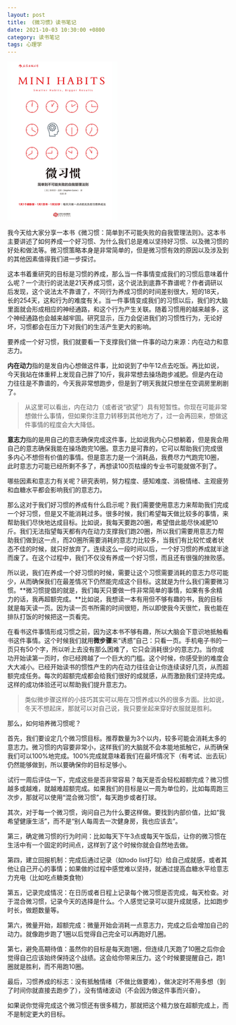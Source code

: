 ```yaml
---
layout: post
title: 《微习惯》读书笔记
date: 2021-10-03 10:30:00 +0800
category: 读书笔记
tags: 心理学
---
```

![《微习惯：简单到不可能失败的自我管理法则》封面](/assets/images/post_images/微习惯封面.png)

我今天给大家分享一本书《微习惯：简单到不可能失败的自我管理法则》。这本书主要讲述了如何养成一个好习惯、为什么我们总是难以坚持好习惯、以及微习惯的好处和做法等。微习惯策略本身是非常简单的，但是微习惯有效的原因以及涉及到的其他因素值得我们进一步探讨。

这本书着重研究的目标是习惯的养成，那么当一件事情变成我们的习惯后意味着什么呢？一个流行的说法是21天养成习惯，这个说法到底靠不靠谱呢？作者调研以后发现，这个说法太不靠谱了，不同行为养成习惯的时间差别很大，短的18天，长的254天，这和行为的难度有关。当一件事情变成我们的习惯以后，我们的大脑里面就会形成相应的神经通路，和这个行为产生关联。随着习惯用的越来越多，这个神经通路也会越来越牢固。研究显示，压力会促进我们的习惯性行为，无论好坏，习惯都会在压力下对我们的生活产生更大的影响。

要养成一个好习惯，我们就要看一下支撑我们做一件事的动力来源：内在动力和意志力。

**内在动力**指的是发自内心想做这件事，比如说到了中午12点去吃饭。再比如说，今天我站在体重秤上发现自己胖了10斤，我非常想去操场跑步减肥。但是内在动力往往是不靠谱的，今天我非常想跑步，但是到了明天我就只想坐在空调房里刷剧了。

> 从这里可以看出，内在动力（或者说“欲望”）具有短暂性。你现在可能非常想做什么事情，但如果你注意力转移到其他地方了，过一会再回来，想做这件事情的程度会大大降低。

**意志力**指的是用自己的意志确保完成这件事，比如说我内心只想躺着，但是我会用自己的意志确保我能在操场跑完10圈。意志力是可靠的，它可以帮助我们完成很多内心不想但有价值的事情。但是意志力是一个消耗品，我费尽力气跑完10圈，此时意志力可能已经所剩不多了，再想读100页枯燥的专业书可能就做不到了。

哪些因素和意志力有关呢？研究表明，努力程度、感知难度、消极情绪、主观疲劳和血糖水平都会影响我们的意志力。

那么这对于我们好习惯的养成有什么启示呢？我们需要使用意志力来帮助我们完成一个好习惯，但是又不能消耗过多。很多时候，我们希望每天做比较多的事情，来帮助我们尽快地达成目标。比如说，我每天要跑20圈，希望借此能尽快减肥10斤。我们无法指望每天都有内在动力支撑我们跑20圈，所以我们需要用意志力帮助我们做到这一点，而20圈所需要消耗的意志力比较多，当我们有比较忙或者状态不佳的时候，就只好放弃了。连续这么一段时间以后，一个好习惯的养成就半途而废了。在这个过程中，我们不仅没有养成一个好习惯，而且还有很强的挫败感。

所以说，我们在养成一个好习惯的时候，需要让这个习惯需要消耗的意志力尽可能少，从而确保我们在最差情况下仍然能完成这个目标。这就是为什么我们需要微习惯。**微习惯提倡的就是，我们每天只要做一件非常简单的事情，如果有多余精力的话，我再超额完成。**比如说，我想读一本有用但不够有趣的书，我的目标就是每天读一页。因为读一页书所需的时间很短，所以即使我今天很忙，我也能在排队打饭的时候把这一页看完。

在看书这件事情形成习惯之前，因为这本书不够有趣，所以大脑会下意识地抵触看书这件事情。这个时候我们就用**微步骤**来“诱惑”自己：只看一页。手机电子书的一页只有50个字，所以听上去没有那么困难了，它只会消耗很少的意志力。当你成功开始读第一页时，你已经跨越了一个巨大的门槛。这个时候，你感受到的难度会大大减小。已经开始读书的惯性产生的内在动力往往会让你连续读好几页，从而超额完成任务。每次的超额完成都会给我们很好的成就感，从而激励我们坚持完成。这样的成功体验还可以帮助我们提升意志力。

> 类似微步骤这样的小技巧其实可以用在习惯养成以外的很多方面。比如说，冬天不想起床，那就可以对自己说，我只要坐起来穿好衣服就是胜利。

那么，如何培养微习惯呢？

首先，我们要设定几个微习惯目标。推荐数量为3个以内，较多可能会消耗太多的意志力。微习惯的内容要非常小，这样我们的大脑就不会本能地抵触它，从而确保我们可以100%地完成。100%完成就意味着我们在最坏情况下（有考试、出去玩）仍然能够做到，所以要确保你的目标足够小。

试行一周后评估一下，完成这些是否非常容易？每天是否会轻松超额完成？微习惯越多或越难，就越难超额完成。如果我们的目标是以一周为单位的，比如每周跑三次步，那就可以使用“混合微习惯”，每天跑步或者打球。

其次，对于每一个微习惯，询问自己为什么要这样做。要找到内部价值，比如“我希望健康生活”，而不是“别人每周去一次健身房，我也应该去”。

第三，确定微习惯的行为时间：比如每天下午3点或每天午饭后，让你的微习惯在生活中有一个固定的时间点，这样到了这个时候你就会自然地去做。

第四，建立回报机制：完成后通过记录（如todo list打勾）给自己成就感，或者其他让自己开心的事情；如果做的过程中感觉难以坚持，就通过提高血糖水平给意志力充电（比如吃点糖类食物）

第五，记录完成情况：在日历或者日程上记录每个微习惯是否完成，每天检查。对于混合微习惯，记录今天的选择是什么。个人感觉记录可以提升成就感，比如跑步时长，做题数量等。

第六，微量开始，超额完成：微量开始会消耗一点意志力，完成之后会增加自己的动力。就像跑步跑了1圈以后觉得自己完全可以再跑好几圈。

第七，避免高期待值：虽然你的目标是每天跑1圈，但连续几天跑了10圈之后你会觉得自己应该始终保持这个战绩。这会给你带来压力。这个时候要提醒自己，跑1圈就是胜利，而不用跑10圈。

最后，习惯养成的标志：没有抵触情绪（不做比做要难），做决定时不用多想（到了时间你就直接去跑步了），没有情绪波动（不会因为做这件事而兴奋）。

如果说你觉得完成这个微习惯还有很多精力，那就把这个精力放在超额完成上，而不是制定更大的目标。